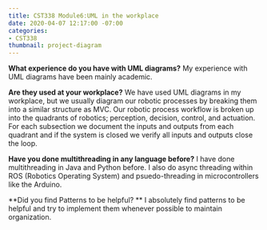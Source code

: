 ```yaml
---
title: CST338 Module6:UML in the workplace
date: 2020-04-07 12:17:00 -07:00
categories:
- CST338
thumbnail: project-diagram
---
```


**What experience do you have with UML diagrams?**
My experience with UML diagrams have been mainly academic. 

**Are they used at your workplace?**
We have used UML diagrams in my workplace, but we usually diagram our robotic processes by breaking them into a similar structure as MVC. Our robotic process workflow is broken up into the quadrants of robotics; perception, decision, control, and actuation. For each subsection we document the inputs and outputs from each quadrant and if the system is closed we verify all inputs and outputs close the loop.

**Have you done multithreading in any language before?**
I have done multithreading in Java and Python before. I also do async threading within ROS (Robotics Operating System) and psuedo-threading in microcontrollers like the Arduino.

**Did you find Patterns to be helpful? **
I absolutely find patterns to be helpful and try to implement them whenever possible to maintain organization.